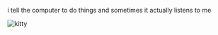 i tell the computer to do things and sometimes it actually listens to me
<!--START_SECTION:update_image-->
<img src=https://raw.githubusercontent.com/sneakykestrel/sneakykestrel/main/.github/images/this-cannot-continue.gif height="" width="" align=left alt=kitty />
<!--END_SECTION:update_image-->

